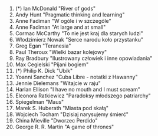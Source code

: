 1. (*) Ian McDonald "River of gods"
2. Andy Hunt "Pragmatic thinking and learning"
3. Anne Fadiman "W ogóle i w szczególe"
4. Anne Fadiman "At large and at small"
5. Cormac McCarthy "To nie jest kraj dla starych ludzi"
6. Włodzimierz Nowak "Serce narodu koło przystanku"
7. Greg Egan "Teranesia"
8. Paul Theroux "Wielki bazar kolejowy" 
9. Ray Bradbury "Ilustrowany człowiek i inne opowiadania"
10. Max Cegielski "Pijani bogiem"
11. (*) Philip K. Dick "Ubik"
12. Yoanni Sanchez "Cuba Libre - notatki z Hawanny"
13. Jennie Dielemans "Witajcie w raju"
14. Harlan Ellison "I have no mouth and I must scream"
15. Eleonora Ratkiewicz "Paradoksy młodszego patriarchy"
16. Spiegelman "Maus"
17. Marek S. Huberath "Miasta pod skałą"
18. Wojciech Tocham "Dzisiaj narysujemy śmierć"
19. China Mieville "Dworzec Perdido"
20. George R. R. Martin "A game of thrones"
